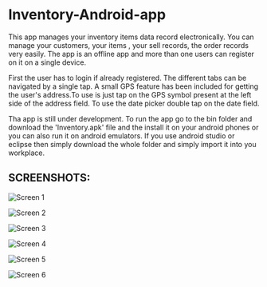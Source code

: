 # Inventory-Android-app

This app manages your inventory items data record electronically. You can manage your customers, your items , your sell records, the order records very easily. The app is an offline app and more than one users can register on it on a single device. 

First the user has to login if already registered. The different tabs can be navigated by a single tap. A small GPS feature has been included for getting the user's address.To use is just tap on the GPS symbol present at the left side of the address field. To use the date picker double tap on the date field. 

Tha app is still under development. To run the app go to the bin folder and download the 'Inventory.apk' file and the install it on your android phones or you can also run it on android emulators. If you use android studio or eclipse then simply download the whole folder and simply import it into you workplace. 

<h2> SCREENSHOTS:</h2>

![Screen 1](https://github.com/prakhark3/Inventory-Android-app/blob/master/screenshot/Screenshot_2016-07-27-15-43-44.png)


![Screen 2](https://github.com/prakhark3/Inventory-Android-app/blob/master/screenshot/Screenshot_2016-07-27-15-43-54.png)


![Screen 3](https://github.com/prakhark3/Inventory-Android-app/blob/master/screenshot/Screenshot_2016-07-27-15-44-25.png)


![Screen 4](https://github.com/prakhark3/Inventory-Android-app/blob/master/screenshot/Screenshot_2016-07-27-15-44-47.png)


![Screen 5](https://github.com/prakhark3/Inventory-Android-app/blob/master/screenshot/Screenshot_2016-07-27-17-24-17.png)


![Screen 6](https://github.com/prakhark3/Inventory-Android-app/blob/master/screenshot/Screenshot_2016-07-27-15-45-07.png)

